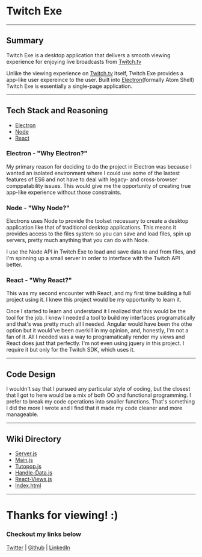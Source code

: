 # Twitch Exe

***

## Summary
Twitch Exe is a desktop application that delivers a smooth viewing experience for enjoying live broadcasts from [Twitch.tv](http://twitch.tv/)

Unlike the viewing experience on [Twitch.tv](http://twitch.tv/) itself, Twitch Exe provides a app-like user expereince to the user. Built into [Electron](http://electron.atom.io/)(formally Atom Shell) Twitch Exe is essentially a single-page application.

***

## Tech Stack and Reasoning

* [Electron](https://electron.atom.io/)
* [Node](https://nodejs.org/)
* [React](https://facebook.github.io/react/)

### Electron - "Why Electron?"
My primary reason for deciding to do the project in Electron was because I wanted an isolated environment where I could use some of the lastest features of ES6 and not have to deal with legacy- and cross-browser comppatability issues. This would give me the opportunity of creating true app-like experience without those constraints.

### Node - "Why Node?"
Electrons uses Node to provide the toolset necessary to create a desktop application like that of traditional desktop applications. This means it provides access to the files system so you can save and load files, spin up servers, pretty much anything that you can do with Node.

I use the Node API in Twitch Exe to load and save data to and from files, and I'm spinning up a small server in order to interface with the Twitch API better.

### React - "Why React?"
This was my second encounter with React, and my first time building a full project using it. I knew this project would be my opportunity to learn it.

Once I started to learn and understand it I realized that this would be the tool for the job. I knew I needed a tool to build my interfaces programatically and that's was pretty much all I needed. Angular would have been the othe option but it would've been overkill in my opinion, and, honestly, I'm not a fan of it. All I needed was a way to programatically render my views and React does just that perfectly. I'm not even using jquery in this project. I require it but only for the Twitch SDK, which uses it.

***

## Code Design
I wouldn't say that I pursued any particular style of coding, but the closest that I got to here would be a mix of both OO and functional programming. I prefer to break my code operations into smaller functions. That's something I did the more I wrote and I find that it made my code cleaner and more manageable.

***

## Wiki Directory

* [Server.js](https://github.com/piecedigital/twitch-exe/wiki/Server)
* [Main.js](https://github.com/piecedigital/twitch-exe/wiki/Main)
* [Tutopop.js](https://github.com/piecedigital/twitch-exe/wiki/Tutopop)
* [Handle-Data.js](https://github.com/piecedigital/twitch-exe/wiki/Handle-Data)
* [React-Views.js](https://github.com/piecedigital/twitch-exe/wiki/React-Views)
* [Index.html](https://github.com/piecedigital/twitch-exe/wiki/Index)

***

# Thanks for viewing! :)
### Checkout my links below

[Twitter](http://twitter.com/PieceDigital) | [Github](piecedigital.github.io) | [LinkedIn](linkedin.com/in/pdstudios)